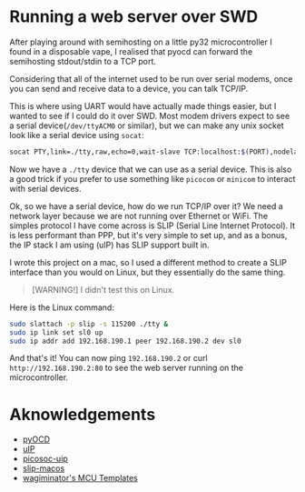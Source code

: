 # Running a web server over SWD
After playing around with semihosting on a little py32 microcontroller I found in a disposable vape, I realised that pyocd can forward the semihosting stdout/stdin to a TCP port.

Considering that all of the internet used to be run over serial modems, once you can send and receive data to a device, you can talk TCP/IP.

This is where using UART would have actually made things easier, but I wanted to see if I could do it over SWD. Most modem drivers expect to see a serial device(`/dev/ttyACM0` or similar), but we can make any unix socket look like a serial device using `socat`:
```sh
socat PTY,link=./tty,raw,echo=0,wait-slave TCP:localhost:$(PORT),nodelay
```

Now we have a `./tty` device that we can use as a serial device. This is also a good trick if you prefer to use something like `picocom` or `minicom` to interact with serial devices.

Ok, so we have a serial device, how do we run TCP/IP over it? We need a network layer because we are not running over Ethernet or WiFi.
The simples protocol I have come across is SLIP (Serial Line Internet Protocol). It is less performant than PPP, but it's very simple to set up, and as a bonus, the IP stack I am using (uIP) has SLIP support built in.

I wrote this project on a mac, so I used a different method to create a SLIP interface than you would on Linux, but they essentially do the same thing.

> [WARNING!]
> I didn't test this on Linux.

Here is the Linux command:
```sh
sudo slattach -p slip -s 115200 ./tty &
sudo ip link set sl0 up
sudo ip addr add 192.168.190.1 peer 192.168.190.2 dev sl0
```

And that's it! You can now ping `192.168.190.2` or curl `http://192.168.190.2:80` to see the web server running on the microcontroller.


# Aknowledgements
 - [pyOCD](https://github.com/pyocd/pyOCD)
 - [uIP](https://github.com/adamdunkels/uip/tree/uip-0-9)
 - [picosoc-uip](https://github.com/grahamedgecombe/picosoc-uip)
 - [slip-macos](https://github.com/jackqu7/slip-macos)
 - [wagiminator's MCU Templates](https://github.com/wagiminator/MCU-Templates)
